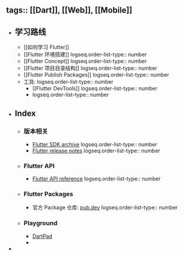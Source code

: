 tags:: [[Dart]], [[Web]], [[Mobile]] 
---

- ## 学习路线
	- [[如何学习 Flutter]]
	- [[Flutter 环境搭建]]
	  logseq.order-list-type:: number
	- [[Flutter Concept]]
	  logseq.order-list-type:: number
	- [[Flutter 项目目录结构]]
	  logseq.order-list-type:: number
	- [[Flutter Publish Packages]]
	  logseq.order-list-type:: number
	- 工具:
	  logseq.order-list-type:: number
		- [[Flutter DevTools]]
		  logseq.order-list-type:: number
		- logseq.order-list-type:: number
- ## Index
	- ### 版本相关
		- [Flutter SDK archive](https://docs.flutter.dev/install/archive)
		  logseq.order-list-type:: number
		- [Flutter release notes](https://docs.flutter.dev/release/release-notes)
		  logseq.order-list-type:: number
	- ### Flutter API
		- [Flutter API reference](https://api.flutter.dev/)
		  logseq.order-list-type:: number
	- ### Flutter Packages
		- 官方 Package 仓库: [pub.dev](https://pub.dev/)
		  logseq.order-list-type:: number
	- ### Playground
		- [DartPad](https://dartpad.dev)
		-
-